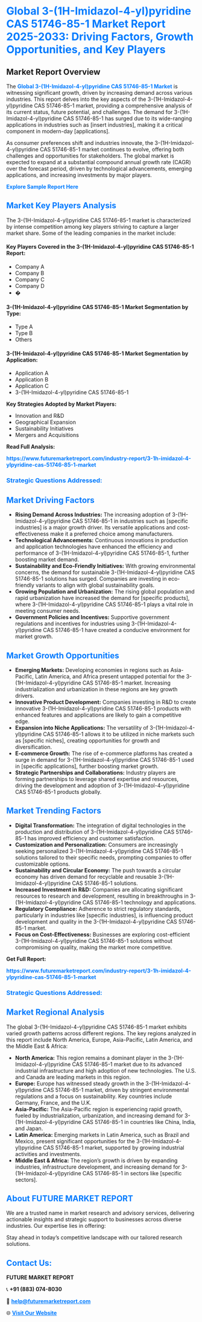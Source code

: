<h1 style="color: #007BFF;">Global 3-(1H-Imidazol-4-yl)pyridine CAS 51746-85-1 Market Report 2025-2033: Driving Factors, Growth Opportunities, and Key Players</h1>

<section id="overview">
<h2>Market Report Overview</h2>
<p>The <a href="https://www.futuremarketreport.com/industry-report/3-1h-imidazol-4-ylpyridine-cas-51746-85-1-market" style="color: #007BFF; text-decoration: none;"><strong>Global 3-(1H-Imidazol-4-yl)pyridine CAS 51746-85-1 Market</strong></a> is witnessing significant growth, driven by increasing demand across various industries. This report delves into the key aspects of the 3-(1H-Imidazol-4-yl)pyridine CAS 51746-85-1 market, providing a comprehensive analysis of its current status, future potential, and challenges. The demand for 3-(1H-Imidazol-4-yl)pyridine CAS 51746-85-1 has surged due to its wide-ranging applications in industries such as [insert industries], making it a critical component in modern-day [applications].</p>
<p>As consumer preferences shift and industries innovate, the 3-(1H-Imidazol-4-yl)pyridine CAS 51746-85-1 market continues to evolve, offering both challenges and opportunities for stakeholders. The global market is expected to expand at a substantial compound annual growth rate (CAGR) over the forecast period, driven by technological advancements, emerging applications, and increasing investments by major players.</p>
</section>

<section id="overview">
<p><a href="https://www.futuremarketreport.com/request-sample/reportId=111494" style="color: #007BFF; text-decoration: none;"><strong>Explore Sample Report Here</strong></a></p>
</section>

<section id="key-players">
<h2 style="color: #007BFF;">Market Key Players Analysis</h2>
<p>The 3-(1H-Imidazol-4-yl)pyridine CAS 51746-85-1 market is characterized by intense competition among key players striving to capture a larger market share. Some of the leading companies in the market include:</p>
<h4>Key Players Covered in the 3-(1H-Imidazol-4-yl)pyridine CAS 51746-85-1 Report:</h4>
<ul><li>Company A</li><li>Company B</li><li>Company C</li><li>Company D</li><li>�</li></ul>
<h4>3-(1H-Imidazol-4-yl)pyridine CAS 51746-85-1 Market Segmentation by Type:</h4>
<ul><li>Type A</li><li>Type B</li><li>Others</li></ul>

<h4>3-(1H-Imidazol-4-yl)pyridine CAS 51746-85-1 Market Segmentation by Application:</h4>
<ul><li>Application A</li><li>Application B</li><li>Application C</li><li>3-(1H-Imidazol-4-yl)pyridine CAS 51746-85-1</li></ul>
<p><strong>Key Strategies Adopted by Market Players:</strong></p>
<ul>
<li>Innovation and R&D</li>
<li>Geographical Expansion</li>
<li>Sustainability Initiatives</li>
<li>Mergers and Acquisitions</li>
</ul>
</section>

<section>
<p><strong>Read Full Analysis: </strong></p><a href="https://www.futuremarketreport.com/industry-report/3-1h-imidazol-4-ylpyridine-cas-51746-85-1-market" style="color: #007BFF; text-decoration: none;"><strong>https://www.futuremarketreport.com/industry-report/3-1h-imidazol-4-ylpyridine-cas-51746-85-1-market</strong></a>
<h3 style="color: #007BFF;">Strategic Questions Addressed:</h3>
</section>

<section id="driving-factors">
<h2 style="color: #007BFF;">Market Driving Factors</h2>
<ul>
<li><strong>Rising Demand Across Industries:</strong> The increasing adoption of 3-(1H-Imidazol-4-yl)pyridine CAS 51746-85-1 in industries such as [specific industries] is a major growth driver. Its versatile applications and cost-effectiveness make it a preferred choice among manufacturers.</li>
<li><strong>Technological Advancements:</strong> Continuous innovations in production and application technologies have enhanced the efficiency and performance of 3-(1H-Imidazol-4-yl)pyridine CAS 51746-85-1, further boosting market demand.</li>
<li><strong>Sustainability and Eco-Friendly Initiatives:</strong> With growing environmental concerns, the demand for sustainable 3-(1H-Imidazol-4-yl)pyridine CAS 51746-85-1 solutions has surged. Companies are investing in eco-friendly variants to align with global sustainability goals.</li>
<li><strong>Growing Population and Urbanization:</strong> The rising global population and rapid urbanization have increased the demand for [specific products], where 3-(1H-Imidazol-4-yl)pyridine CAS 51746-85-1 plays a vital role in meeting consumer needs.</li>
<li><strong>Government Policies and Incentives:</strong> Supportive government regulations and incentives for industries using 3-(1H-Imidazol-4-yl)pyridine CAS 51746-85-1 have created a conducive environment for market growth.</li>
</ul>
</section>

<section id="growth-opportunities">
<h2 style="color: #007BFF;">Market Growth Opportunities</h2>
<ul>
<li><strong>Emerging Markets:</strong> Developing economies in regions such as Asia-Pacific, Latin America, and Africa present untapped potential for the 3-(1H-Imidazol-4-yl)pyridine CAS 51746-85-1 market. Increasing industrialization and urbanization in these regions are key growth drivers.</li>
<li><strong>Innovative Product Development:</strong> Companies investing in R&D to create innovative 3-(1H-Imidazol-4-yl)pyridine CAS 51746-85-1 products with enhanced features and applications are likely to gain a competitive edge.</li>
<li><strong>Expansion into Niche Applications:</strong> The versatility of 3-(1H-Imidazol-4-yl)pyridine CAS 51746-85-1 allows it to be utilized in niche markets such as [specific niches], creating opportunities for growth and diversification.</li>
<li><strong>E-commerce Growth:</strong> The rise of e-commerce platforms has created a surge in demand for 3-(1H-Imidazol-4-yl)pyridine CAS 51746-85-1 used in [specific applications], further boosting market growth.</li>
<li><strong>Strategic Partnerships and Collaborations:</strong> Industry players are forming partnerships to leverage shared expertise and resources, driving the development and adoption of 3-(1H-Imidazol-4-yl)pyridine CAS 51746-85-1 products globally.</li>
</ul>
</section>

<section id="trending-factors">
<h2 style="color: #007BFF;">Market Trending Factors</h2>
<ul>
<li><strong>Digital Transformation:</strong> The integration of digital technologies in the production and distribution of 3-(1H-Imidazol-4-yl)pyridine CAS 51746-85-1 has improved efficiency and customer satisfaction.</li>
<li><strong>Customization and Personalization:</strong> Consumers are increasingly seeking personalized 3-(1H-Imidazol-4-yl)pyridine CAS 51746-85-1 solutions tailored to their specific needs, prompting companies to offer customizable options.</li>
<li><strong>Sustainability and Circular Economy:</strong> The push towards a circular economy has driven demand for recyclable and reusable 3-(1H-Imidazol-4-yl)pyridine CAS 51746-85-1 solutions.</li>
<li><strong>Increased Investment in R&D:</strong> Companies are allocating significant resources to research and development, resulting in breakthroughs in 3-(1H-Imidazol-4-yl)pyridine CAS 51746-85-1 technology and applications.</li>
<li><strong>Regulatory Compliance:</strong> Adherence to strict regulatory standards, particularly in industries like [specific industries], is influencing product development and quality in the 3-(1H-Imidazol-4-yl)pyridine CAS 51746-85-1 market.</li>
<li><strong>Focus on Cost-Effectiveness:</strong> Businesses are exploring cost-efficient 3-(1H-Imidazol-4-yl)pyridine CAS 51746-85-1 solutions without compromising on quality, making the market more competitive.</li>
</ul>
</section>

<section>
<p><strong>Get Full Report: </strong></p><a href="https://www.futuremarketreport.com/industry-report/3-1h-imidazol-4-ylpyridine-cas-51746-85-1-market" style="color: #007BFF; text-decoration: none;"><strong>https://www.futuremarketreport.com/industry-report/3-1h-imidazol-4-ylpyridine-cas-51746-85-1-market</strong></a>
<h3 style="color: #007BFF;">Strategic Questions Addressed:</h3>
</section>


<section id="regional-analysis">
<h2 style="color: #007BFF;">Market Regional Analysis</h2>
<p>The global 3-(1H-Imidazol-4-yl)pyridine CAS 51746-85-1 market exhibits varied growth patterns across different regions. The key regions analyzed in this report include North America, Europe, Asia-Pacific, Latin America, and the Middle East & Africa:</p>
<ul>
<li><strong>North America:</strong> This region remains a dominant player in the 3-(1H-Imidazol-4-yl)pyridine CAS 51746-85-1 market due to its advanced industrial infrastructure and high adoption of new technologies. The U.S. and Canada are leading markets in this region.</li>
<li><strong>Europe:</strong> Europe has witnessed steady growth in the 3-(1H-Imidazol-4-yl)pyridine CAS 51746-85-1 market, driven by stringent environmental regulations and a focus on sustainability. Key countries include Germany, France, and the U.K.</li>
<li><strong>Asia-Pacific:</strong> The Asia-Pacific region is experiencing rapid growth, fueled by industrialization, urbanization, and increasing demand for 3-(1H-Imidazol-4-yl)pyridine CAS 51746-85-1 in countries like China, India, and Japan.</li>
<li><strong>Latin America:</strong> Emerging markets in Latin America, such as Brazil and Mexico, present significant opportunities for the 3-(1H-Imidazol-4-yl)pyridine CAS 51746-85-1 market, supported by growing industrial activities and investments.</li>
<li><strong>Middle East & Africa:</strong> The region’s growth is driven by expanding industries, infrastructure development, and increasing demand for 3-(1H-Imidazol-4-yl)pyridine CAS 51746-85-1 in sectors like [specific sectors].</li>
</ul>
</section>

<footer>
<h2 style="color: #007BFF;">About FUTURE MARKET REPORT</h2>
<p>We are a trusted name in market research and advisory services, delivering actionable insights and strategic support to businesses across diverse industries. Our expertise lies in offering:</p>

<p>Stay ahead in today’s competitive landscape with our tailored research solutions.</p>

<h2 style="color: #007BFF;">Contact Us:</h2>
<p><strong>FUTURE MARKET REPORT</strong></p>
<p>📞 <strong>+91 (883) 074-8030</strong></p>
<p>📧 <strong><a href="mailto:help@futuremarketreport.com" style="color: #007BFF;">help@futuremarketreport.com</a></strong></p>
<p>🌐 <strong><a href="https://www.futuremarketreport.com/" style="color: #007BFF;">Visit Our Website</a></strong></p>
</footer>
